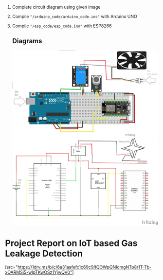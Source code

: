 1. Complete circuit diagram using given image
2. Compile `"/arduino_code/arduino_code.ino"` with Arduino UNO
3. Compile `"/esp_code/esp_code.ino"` with ESP8266

   ## Diagrams
   <img  src="https://github.com/MSoumen/IoT-GasLeakage/blob/main/project-gas-leakage/gas-detection_front.png?raw=true">
   <img  src="https://github.com/MSoumen/IoT-GasLeakage/blob/main/project-gas-leakage/gas-detection_schem.png?raw=true">

# Project Report on IoT based Gas Leakage Detection
[src="https://1drv.ms/b/c/6a31aafefc1c69c9/IQOWpQNIcmgNTp8r1T-Tb-xOARMSi5-wlpTKwOSz1YjwQV0"]
